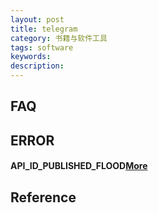 ```yaml
---
layout: post
title: telegram
category: 书籍与软件工具
tags: software
keywords: 
description: 
---
```


## FAQ

## ERROR

#### API_ID_PUBLISHED_FLOOD[More](https://core.telegram.org/api/obtaining_api_id)

## Reference

